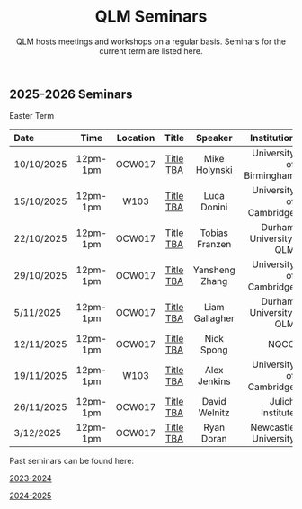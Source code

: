 ﻿---
layout: page
title: QLM Seminars
subtitle: QLM hosts meetings and workshops on a regular basis. Seminars for the current term are listed here.
---
 
## 2025-2026 Seminars

Easter Term

|Date  |Time |Location  |Title   |Speaker    |Institution    |
|:---  | :----: | :----:  | :--------:      | :------:      |           --: |
|10/10/2025|12pm-1pm|OCW017|<a href="/events/seminars/abstracts/2025 Summer/Michael Holynski">Title TBA</a>|Mike Holynski |University of Birmingham |
|15/10/2025|12pm-1pm|W103|<a href="/events/seminars/abstracts/2025 Summer/Luca Donini"> Title TBA </a>|Luca Donini |University of Cambridge |
|22/10/2025|12pm-1pm|OCW017|<a href="/events/seminars/abstracts/2025 Summer/Tobias Franzen"> Title TBA </a>|Tobias Franzen |Durham University, QLM |
|29/10/2025|12pm-1pm|OCW017|<a href="/events/seminars/abstracts/2025 Summer/Yansheng Zhang"> Title TBA </a>|Yansheng Zhang |University of Cambridge|
|5/11/2025|12pm-1pm|OCW017|<a href="/events/seminars/abstracts/2025 Summer/Liam Gallagher"> Title TBA </a>|Liam Gallagher |Durham University, QLM|
|12/11/2025|12pm-1pm|OCW017|<a href="/events/seminars/abstracts/2025 Summer/Nick Spong"> Title TBA </a>|Nick Spong |NQCC|
|19/11/2025|12pm-1pm|W103|<a href="/events/seminars/abstracts/2025 Summer/Alex Jenkins"> Title TBA </a>|Alex Jenkins |University of Cambridge|
|26/11/2025|12pm-1pm|OCW017|<a href="/events/seminars/abstracts/2025 Summer/David Welnitz"> Title TBA </a>|David Welnitz |Julich Institute|
|3/12/2025|12pm-1pm|OCW017|<a href="/events/seminars/abstracts/2025 Summer/Ryan Doran"> Title TBA </a>|Ryan Doran |Newcastle University|


Past seminars can be found here: 

<a href="/events/seminars_past_2324"> 2023-2024 </a>

<a href="/events/seminars_past_2425"> 2024-2025 </a>





